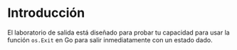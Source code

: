 # Introducción

El laboratorio de salida está diseñado para probar tu capacidad para usar la función `os.Exit` en Go para salir inmediatamente con un estado dado.
